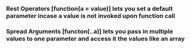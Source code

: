 ### Rest Operators [function(a = value)] lets you set a default parameter incase a value is not invoked upon function call
### Spread Arguments [functon(..a)] lets you pass in multiple values to one parameter and access it the values like an array